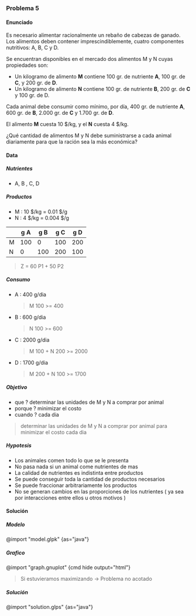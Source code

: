 ### Problema 5

#### Enunciado

Es necesario alimentar racionalmente un rebaño de cabezas de ganado.
Los alimentos deben contener imprescindiblemente, cuatro componentes nutritivos: A, B, C y D.

Se encuentran disponibles en el mercado dos alimentos M y N cuyas propiedades son:

- Un kilogramo de alimento **M** contiene 100 gr. de nutriente **A**, 100 gr. de **C**, y 200 gr. de **D**.
- Un kilogramo de alimento **N** contiene 100 gr. de nutriente **B**, 200 gr. de **C** y 100 gr. de D.

Cada animal debe consumir como mínimo, por día, 400 gr. de nutriente **A**, 600 gr. de **B**, 2.000 gr. de **C** y 1.700 gr. de **D**.

El alimento **M** cuesta 10 \$/kg, y el **N** cuesta 4 \$/kg.

¿Qué cantidad de alimentos M y N debe suministrarse a cada animal diariamente para que la ración sea la más económica?

#### Data

##### Nutrientes

- A, B , C, D

##### Productos

- M : 10 \$/kg = 0.01 \$/g
- N : 4 \$/kg = 0.004 \$/g

|     | g A | g B | g C | g D |
| --- | --- | --- | --- | --- |
| M   | 100 | 0   | 100 | 200 |
| N   | 0   | 100 | 200 | 100 |

> Z = 60 P1 + 50 P2

##### Consumo

- A : 400 g/dia
  > M 100 >= 400
- B : 600 g/dia
  > N 100 >= 600
- C : 2000 g/dia
  > M 100 + N 200 >= 2000
- D : 1700 g/dia
  > M 200 + N 100 >= 1700

##### Objetivo

- que ? determinar las unidades de M y N a comprar por animal
- porque ? minimizar el costo
- cuando ? cada dia

> determinar las unidades de M y N a comprar por animal para minimizar el costo cada dia

##### Hypotesis

- Los animales comen todo lo que se le presenta
- No pasa nada si un animal come nutrientes de mas
- La calidad de nutrientes es indistinta entre productos
- Se puede conseguir toda la cantidad de productos necesarios
- Se puede fraccionar arbitrariamente los productos
- No se generan cambios en las proporciones de los nutrientes ( ya sea por interacciones entre ellos u otros motivos )

#### Solución

##### Modelo

@import "model.glpk" {as="java"}

##### Grafico

@import "graph.gnuplot" {cmd hide output="html"}

> Si estuvieramos maximizando -> Problema no acotado

##### Solución

@import "solution.glps" {as="java"}
